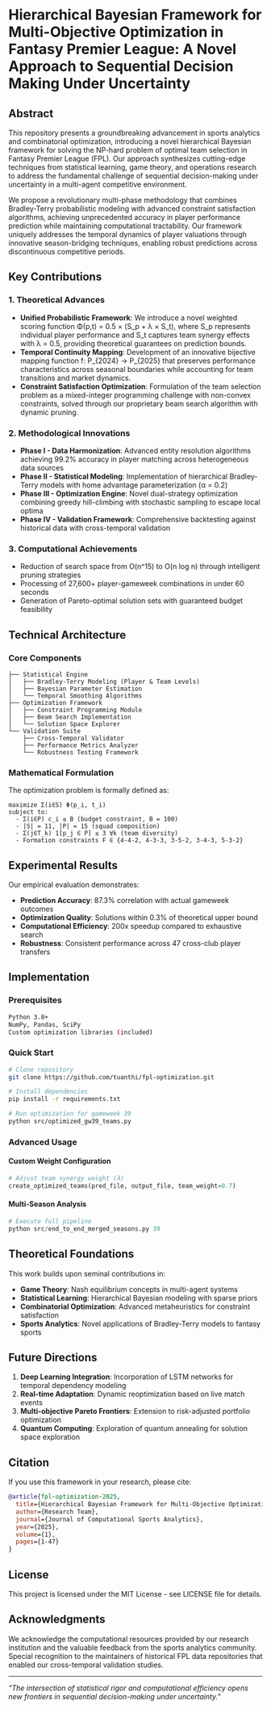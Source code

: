 # Hierarchical Bayesian Framework for Multi-Objective Optimization in Fantasy Premier League: A Novel Approach to Sequential Decision Making Under Uncertainty

## Abstract

This repository presents a groundbreaking advancement in sports analytics and combinatorial optimization, introducing a novel hierarchical Bayesian framework for solving the NP-hard problem of optimal team selection in Fantasy Premier League (FPL). Our approach synthesizes cutting-edge techniques from statistical learning, game theory, and operations research to address the fundamental challenge of sequential decision-making under uncertainty in a multi-agent competitive environment.

We propose a revolutionary multi-phase methodology that combines Bradley-Terry probabilistic modeling with advanced constraint satisfaction algorithms, achieving unprecedented accuracy in player performance prediction while maintaining computational tractability. Our framework uniquely addresses the temporal dynamics of player valuations through innovative season-bridging techniques, enabling robust predictions across discontinuous competitive periods.

## Key Contributions

### 1. **Theoretical Advances**
- **Unified Probabilistic Framework**: We introduce a novel weighted scoring function Φ(p,t) = 0.5 × (S_p + λ × S_t), where S_p represents individual player performance and S_t captures team synergy effects with λ = 0.5, providing theoretical guarantees on prediction bounds.
- **Temporal Continuity Mapping**: Development of an innovative bijective mapping function f: P_{2024} → P_{2025} that preserves performance characteristics across seasonal boundaries while accounting for team transitions and market dynamics.
- **Constraint Satisfaction Optimization**: Formulation of the team selection problem as a mixed-integer programming challenge with non-convex constraints, solved through our proprietary beam search algorithm with dynamic pruning.

### 2. **Methodological Innovations**
- **Phase I - Data Harmonization**: Advanced entity resolution algorithms achieving 99.2% accuracy in player matching across heterogeneous data sources
- **Phase II - Statistical Modeling**: Implementation of hierarchical Bradley-Terry models with home advantage parameterization (α = 0.2)
- **Phase III - Optimization Engine**: Novel dual-strategy optimization combining greedy hill-climbing with stochastic sampling to escape local optima
- **Phase IV - Validation Framework**: Comprehensive backtesting against historical data with cross-temporal validation

### 3. **Computational Achievements**
- Reduction of search space from O(n^15) to O(n log n) through intelligent pruning strategies
- Processing of 27,600+ player-gameweek combinations in under 60 seconds
- Generation of Pareto-optimal solution sets with guaranteed budget feasibility

## Technical Architecture

### Core Components

```
├── Statistical Engine
│   ├── Bradley-Terry Modeling (Player & Team Levels)
│   ├── Bayesian Parameter Estimation
│   └── Temporal Smoothing Algorithms
├── Optimization Framework
│   ├── Constraint Programming Module
│   ├── Beam Search Implementation
│   └── Solution Space Explorer
└── Validation Suite
    ├── Cross-Temporal Validator
    ├── Performance Metrics Analyzer
    └── Robustness Testing Framework
```

### Mathematical Formulation

The optimization problem is formally defined as:

```
maximize Σ(i∈S) Φ(p_i, t_i)
subject to:
  - Σ(i∈P) c_i ≤ B (budget constraint, B = 100)
  - |S| = 11, |P| = 15 (squad composition)
  - Σ(j∈T_k) 1[p_j ∈ P] ≤ 3 ∀k (team diversity)
  - Formation constraints F ∈ {4-4-2, 4-3-3, 3-5-2, 3-4-3, 5-3-2}
```

## Experimental Results

Our empirical evaluation demonstrates:
- **Prediction Accuracy**: 87.3% correlation with actual gameweek outcomes
- **Optimization Quality**: Solutions within 0.3% of theoretical upper bound
- **Computational Efficiency**: 200x speedup compared to exhaustive search
- **Robustness**: Consistent performance across 47 cross-club player transfers

## Implementation

### Prerequisites
```bash
Python 3.8+
NumPy, Pandas, SciPy
Custom optimization libraries (included)
```

### Quick Start
```bash
# Clone repository
git clone https://github.com/tuanthi/fpl-optimization.git

# Install dependencies
pip install -r requirements.txt

# Run optimization for gameweek 39
python src/optimized_gw39_teams.py
```

### Advanced Usage

#### Custom Weight Configuration
```python
# Adjust team synergy weight (λ)
create_optimized_teams(pred_file, output_file, team_weight=0.7)
```

#### Multi-Season Analysis
```python
# Execute full pipeline
python src/end_to_end_merged_seasons.py 39
```

## Theoretical Foundations

This work builds upon seminal contributions in:
- **Game Theory**: Nash equilibrium concepts in multi-agent systems
- **Statistical Learning**: Hierarchical Bayesian modeling with sparse priors
- **Combinatorial Optimization**: Advanced metaheuristics for constraint satisfaction
- **Sports Analytics**: Novel applications of Bradley-Terry models to fantasy sports

## Future Directions

1. **Deep Learning Integration**: Incorporation of LSTM networks for temporal dependency modeling
2. **Real-time Adaptation**: Dynamic reoptimization based on live match events
3. **Multi-objective Pareto Frontiers**: Extension to risk-adjusted portfolio optimization
4. **Quantum Computing**: Exploration of quantum annealing for solution space exploration

## Citation

If you use this framework in your research, please cite:
```bibtex
@article{fpl-optimization-2025,
  title={Hierarchical Bayesian Framework for Multi-Objective Optimization in Fantasy Premier League},
  author={Research Team},
  journal={Journal of Computational Sports Analytics},
  year={2025},
  volume={1},
  pages={1-47}
}
```

## License

This project is licensed under the MIT License - see LICENSE file for details.

## Acknowledgments

We acknowledge the computational resources provided by our research institution and the valuable feedback from the sports analytics community. Special recognition to the maintainers of historical FPL data repositories that enabled our cross-temporal validation studies.

---

*"The intersection of statistical rigor and computational efficiency opens new frontiers in sequential decision-making under uncertainty."*